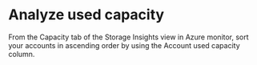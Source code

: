 # Analyze used capacity

From the Capacity tab of the Storage Insights view in Azure monitor, sort your accounts in ascending order by using the Account used capacity column. 